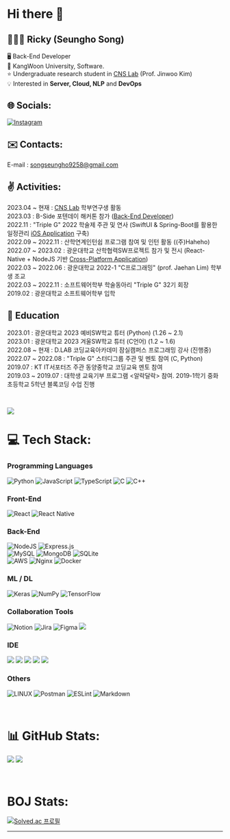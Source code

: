 # Hi there 👋
## 🧑🏻‍💻 Ricky (Seungho Song)
🖥 Back-End Developer
<br>🏫 KangWoon University, Software.
<br>⭐️ Undergraduate research student in [CNS Lab](https://sites.google.com/view/c2nslab/home?authuser=0) (Prof. Jinwoo Kim)
<br>💡 Interested in **Server, Cloud, NLP** and **DevOps**


## 🌐 Socials:
[![Instagram](https://img.shields.io/badge/Instagram-%23E4405F.svg?logo=Instagram&logoColor=white)](https://instagram.com/seungho422)

## ✉️ Contacts:
E-mail : songseungho9258@gmail.com

## ✌️ Activities:
2023.04 ~ 현재 : [CNS Lab](https://sites.google.com/view/c2nslab/home?authuser=0) 학부연구생 활동 <br>
2023.03 : B-Side 포텐데이 해커톤 참가 ([Back-End Developer](https://github.com/potenday-project/Musubi_Server)) <br>
2022.11 : "Triple G" 2022 학술제 주관 및 연사 (SwiftUI & Spring-Boot를 활용한 일정관리 [iOS Application](https://github.com/KW-TripleG/Calendar_Client) 구축) <br>
2022.09 ~ 2022.11 : 산학연계인턴쉽 프로그램 참여 및 인턴 활동 ((주)Haheho) <br>
2022.07 ~ 2023.02 : 광운대학교 산학협력SW프로젝트 참가 및 전시 (React-Native + NodeJS 기반 [Cross-Platform Application](https://github.com/HaHello-KW/Hahello_Client)) <br>
2022.03 ~ 2022.06 : 광운대학교 2022-1 "C프로그래밍" (prof. Jaehan Lim) 학부생 조교 <br>
2022.03 ~ 2022.11 : 소프트웨어학부 학술동아리 "Triple G" 32기 회장 <br>
2019.02 : 광운대학교 소프트웨어학부 입학 <br>

## 🏫 Education
2023.01 : 광운대학교 2023 예비SW학교 튜터 (Python) (1.26 ~ 2.1) <br>
2023.01 : 광운대학교 2023 겨울SW학교 튜터 (C언어) (1.2 ~ 1.6) <br>
2022.08 ~ 현재 : D.LAB 코딩교육아카데미 잠실캠퍼스 프로그래밍 강사 (진행중) <br>
2022.07 ~ 2022.08 : "Triple G" 스터디그룹 주관 및 멘토 참여 (C, Python) <br>
2019.07 : KT IT서포터즈 주관 동양중학교 코딩교육 멘토 참여 <br>
2019.03 ~ 2019.07 : 대학생 교육기부 프로그램 <알락달락> 참여. 2019-1학기 중화초등학교 5학년 블록코딩 수업 진행 <br>



<br>

[![](https://visitcount.itsvg.in/api?id=SeungHo0422&icon=7&color=10)](https://visitcount.itsvg.in)

# 💻 Tech Stack:
### Programming Languages
![Python](https://img.shields.io/badge/python-3670A0?style=flat-square&logo=python&logoColor=ffdd54)
![JavaScript](https://img.shields.io/badge/javascript-%23323330.svg?style=flat-square&logo=javascript&logoColor=%23F7DF1E)
![TypeScript](https://img.shields.io/badge/typescript-%23007ACC.svg?style=flat-square&logo=typescript&logoColor=white)
![C](https://img.shields.io/badge/c-%2300599C.svg?style=flat-square&logo=c&logoColor=white)
![C++](https://img.shields.io/badge/c++-%2300599C.svg?style=flat-square&logo=c%2B%2B&logoColor=white)


### Front-End
![React](https://img.shields.io/badge/react-%2320232a.svg?style=flat-square&logo=react&logoColor=%2361DAFB)
![React Native](https://img.shields.io/badge/react_native-%2320232a.svg?style=flat-square&logo=react&logoColor=%2361DAFB)

### Back-End
![NodeJS](https://img.shields.io/badge/node.js-6DA55F?style=flat-square&logo=node.js&logoColor=white)
![Express.js](https://img.shields.io/badge/express.js-%23404d59.svg?style=flat-square&logo=express&logoColor=%2361DAFB)
<br>
![MySQL](https://img.shields.io/badge/mysql-%2300f.svg?style=flat-square&logo=mysql&logoColor=white)
![MongoDB](https://img.shields.io/badge/MongoDB-%234ea94b.svg?style=flat-square&logo=mongodb&logoColor=white)
![SQLite](https://img.shields.io/badge/sqlite-%2307405e.svg?style=flat-square&logo=sqlite&logoColor=white)
<br>
![AWS](https://img.shields.io/badge/AWS-%23FF9900.svg?style=flat-square&logo=amazon-aws&logoColor=white)
![Nginx](https://img.shields.io/badge/nginx-%23009639.svg?style=flat-square&logo=nginx&logoColor=white)
![Docker](https://img.shields.io/badge/docker-%230db7ed.svg?style=flat-square&logo=docker&logoColor=white)

### ML / DL
![Keras](https://img.shields.io/badge/Keras-%23D00000.svg?style=flat-square&logo=Keras&logoColor=white)
![NumPy](https://img.shields.io/badge/numpy-%23013243.svg?style=flat-square&logo=numpy&logoColor=white)
![TensorFlow](https://img.shields.io/badge/TensorFlow-%23FF6F00.svg?style=flat-square&logo=TensorFlow&logoColor=white)

### Collaboration Tools
![Notion](https://img.shields.io/badge/Notion-%23000000.svg?style=flat-square&logo=notion&logoColor=white)
![Jira](https://img.shields.io/badge/jira-%230A0FFF.svg?style=flat-square&logo=jira&logoColor=white)
![Figma](https://img.shields.io/badge/figma-%23F24E1E.svg?style=flat-square&logo=figma&logoColor=white)
<img src="https://img.shields.io/badge/Slack-4A154B?style=flat-square&logo=Slack&logoColor=white"/></a>

### IDE
<img src="https://img.shields.io/badge/Visual Studio-5C2D91?style=flat-square&logo=Visual Studio&logoColor=white"/></a>
<img src="https://img.shields.io/badge/Visual Studio Code-007ACC?style=flat-square&logo=Visual Studio Code&logoColor=white"/></a>
<img src="https://img.shields.io/badge/PyCharm-00000?style=flat-square&logo=PyCharm&logoColor=white"/></a>
<img src="https://img.shields.io/badge/Xcode-147EFB?style=flat-square&logo=Xcode&logoColor=white"/></a>
<img src="https://img.shields.io/badge/Vim-019733?style=flat-square&logo=Vim&logoColor=white"/></a>

### Others
![LINUX](https://img.shields.io/badge/Linux-FCC624?style=flat-square&logo=linux&logoColor=black)
![Postman](https://img.shields.io/badge/Postman-FF6C37?style=flat-square&logo=postman&logoColor=white)  ![ESLint](https://img.shields.io/badge/ESLint-4B3263?style=flat-square&logo=eslint&logoColor=white)
![Markdown](https://img.shields.io/badge/markdown-%23000000.svg?style=flat-square&logo=markdown&logoColor=white)

<br>

# 📊 GitHub Stats:
![](https://github-readme-stats.vercel.app/api?username=SeungHo0422&theme=radical&hide_border=false&include_all_commits=false&count_private=true)
![](https://github-readme-stats.vercel.app/api/top-langs/?username=SeungHo0422&theme=radical&hide_border=false&include_all_commits=false&count_private=true&layout=compact)

<br>

# BOJ Stats:
[![Solved.ac
프로필](http://mazassumnida.wtf/api/v2/generate_badge?boj=songseungho9258)](https://solved.ac/songseungho9258)

---

